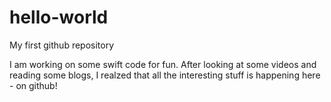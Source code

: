 # hello-world
My first github repository

I am working on some swift code for fun.
After looking at some videos and reading some blogs, I realzed that all the interesting stuff is happening here - on github!
